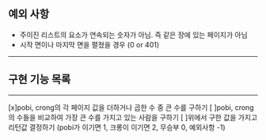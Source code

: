 

## 예외 사항
* 주이진 리스트의 요소가 연속되는 숫자가 아님. 즉 같은 장에 있는 페이지가 아님
* 시작 면이나 마지막 면을 펼쳤을 경우 (0 or 401)
<hr/>


## 구현 기능 목록
<hr/>
[x]pobi, crong의 각 페이지 값을 더하거나 곱한 수 중 큰 수를 구하기
[ ]pobi, crong의 수들을 비교하여 가장 큰 수를 가지고 있는 사람을 구하기
[ ]위에서 구한 값을 가지고 리턴값 결정하기 (pobi가 이기면 1, 크롱이 이기면 2, 무승부 0, 예외사항 -1)

